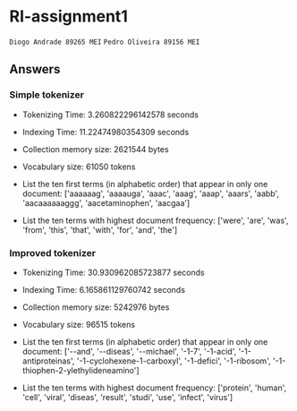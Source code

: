 # RI-assignment1

`Diogo Andrade 89265 MEI`
`Pedro Oliveira 89156 MEI`

## Answers

### Simple tokenizer

-   Tokenizing Time: 3.260822296142578 seconds

-   Indexing Time: 11.22474980354309 seconds

-   Collection memory size: 2621544 bytes

-   Vocabulary size: 61050 tokens

-   List the ten first terms (in alphabetic order) that appear in only one document:
    ['aaaaaag', 'aaaauga', 'aaac', 'aaag', 'aaap', 'aaars', 'aabb', 'aacaaaaaaggg', 'aacetaminophen', 'aacgaa']

-   List the ten terms with highest document frequency:
    ['were', 'are', 'was', 'from', 'this', 'that', 'with', 'for', 'and', 'the']

### Improved tokenizer

-   Tokenizing Time: 30.930962085723877 seconds

-   Indexing Time: 6.165861129760742 seconds

-   Collection memory size: 5242976 bytes

-   Vocabulary size: 96515 tokens

-   List the ten first terms (in alphabetic order) that appear in only one document:
    ['--and', '--diseas', '--michael', '-1-7', '-1-acid', '-1-antiproteinas', '-1-cyclohexene-1-carboxyl', '-1-defici', '-1-ribosom', '-1-thiophen-2-ylethylideneamino']

-   List the ten terms with highest document frequency:
    ['protein', 'human', 'cell', 'viral', 'diseas', 'result', 'studi', 'use', 'infect', 'virus']
